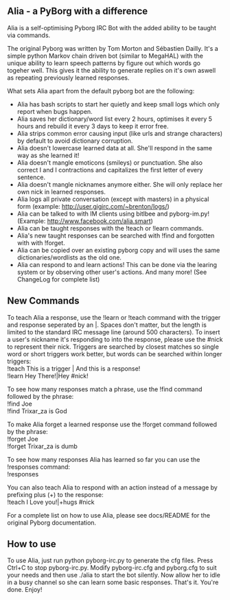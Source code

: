 Alia - a PyBorg with a difference
---------------------------------

Alia is a self-optimising Pyborg IRC Bot with the added ability to be taught via commands.

The original Pyborg was written by Tom Morton and Sébastien Dailly. It's a simple python Markov chain driven bot (similar to MegaHAL) with the unique ability to learn speech patterns by figure out which words go togeher well. This gives it the ability to generate replies on it's own aswell as repeating previously learned responses.

What sets Alia apart from the default pyborg bot are the following:
* Alia has bash scripts to start her quietly and keep small logs which only report when bugs happen.
* Alia saves her dictionary/word list every 2 hours, optimises it every 5 hours and rebuild it every 3 days to keep it error free.
* Alia strips common error causing input (like urls and strange characters) by default to avoid dictionary corruption.
* Alia doesn't lowercase learned data at all. She'll respond in the same way as she learned it!
* Alia doesn't mangle emoticons (smileys) or punctuation. She also correct I and I contractions and capitalizes the first letter of every sentence.
* Alia doesn't mangle nicknames anymore either. She will only replace her own nick in learned responses.
* Alia logs all private conversation (except with masters) in a physical form (example: http://user.gigirc.com/~brenton/logs/)
* Alia can be talked to with IM clients using bitlbee and pyborg-im.py! (Example: http://www.facebook.com/alia.smart)
* Alia can be taught responses with the !teach or !learn commands.
* Alia's new taught responses can be searched with !find and forgotten with with !forget.
* Alia can be copied over an existing pyborg copy and will uses the same dictionaries/wordlists as the old one.
* Alia can respond to and learn actions! This can be done via the learing system or by observing other user's actions.
And many more! (See ChangeLog for complete list)

New Commands
------------

To teach Alia a response, use the !learn or !teach command with the trigger and response seperated by an |.
Spaces don't matter, but the length is limited to the standard IRC message line (around 500 characters).
To insert a user's nickname it's responding to into the response, please use the #nick to represent their nick.
Triggers are searched by closest matches so single word or short triggers work better, but words can be searched within longer triggers:  
!teach This is a trigger | And this is a response!  
!learn Hey There!|Hey #nick!

To see how many responses match a phrase, use the !find command followed by the phrase:  
!find Joe  
!find Trixar_za is God

To make Alia forget a learned response use the !forget command followed by the phrase:  
!forget Joe  
!forget Trixar_za is dumb

To see how many responses Alia has learned so far you can use the !responses command:  
!responses

You can also teach Alia to respond with an action instead of a message by prefixing plus (+) to the response:  
!teach I Love you!|+hugs #nick

For a complete list on how to use Alia, please see docs/README for the original Pyborg documentation.

How to use
----------

To use Alia, just run python pyborg-irc.py to generate the cfg files. Press Ctrl+C to stop pyborg-irc.py.
Modify pyborg-irc.cfg and pyborg.cfg to suit your needs and then use ./alia to start the bot silently.
Now allow her to idle in a busy channel so she can learn some basic responses. That's it. You're done. Enjoy!